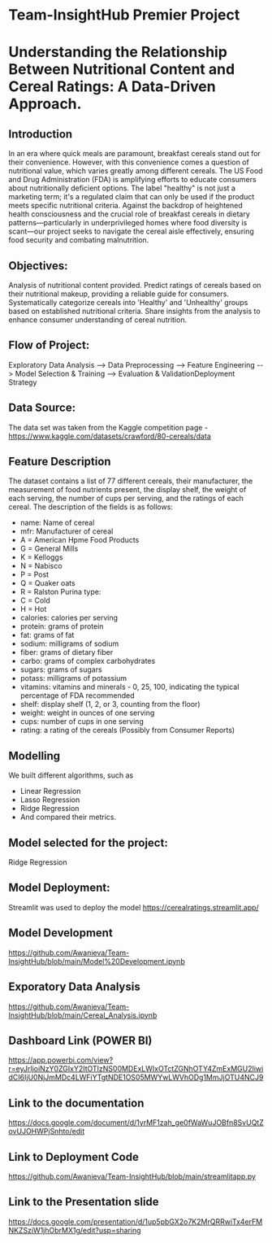 # Team-InsightHub Premier Project

# Understanding the Relationship Between Nutritional Content and Cereal Ratings: A Data-Driven Approach.

## Introduction
In an era where quick meals are paramount, breakfast cereals stand out for their convenience. However, with this convenience comes a question of nutritional value, which varies greatly among different cereals. The US Food and Drug Administration (FDA) is amplifying efforts to educate consumers about nutritionally deficient options. The label "healthy" is not just a marketing term; it's a regulated claim that can only be used if the product meets specific nutritional criteria. Against the backdrop of heightened health consciousness and the crucial role of breakfast cereals in dietary patterns—particularly in underprivileged homes where food diversity is scant—our project seeks to navigate the cereal aisle effectively, ensuring food security and combating malnutrition.

## Objectives:
Analysis of nutritional content provided.
Predict ratings of cereals based on their nutritional makeup, providing a reliable guide for consumers.
Systematically categorize cereals into 'Healthy' and 'Unhealthy' groups based on established nutritional criteria.
Share insights from the analysis to enhance consumer understanding of cereal nutrition.


## Flow of Project:
Exploratory Data Analysis  --> Data Preprocessing --> Feature Engineering --> Model Selection & Training --> Evaluation & ValidationDeployment Strategy 


## Data Source:
The data set was taken from the Kaggle competition page - https://www.kaggle.com/datasets/crawford/80-cereals/data


## Feature Description
The dataset contains a list of 77 different cereals, their manufacturer, the measurement of food nutrients present, the display shelf, the weight of each serving, the number of cups per serving, and the ratings of each cereal. The description of the fields is as follows:

- name: Name of cereal
- mfr: Manufacturer of cereal
- A = American Hpme Food Products
- G = General Mills
- K = Kelloggs
- N = Nabisco
- P = Post
- Q = Quaker oats
- R = Ralston Purina
type:
- C = Cold
- H = Hot
- calories: calories per serving
- protein: grams of protein
- fat: grams of fat
- sodium: milligrams of sodium
- fiber: grams of dietary fiber
- carbo: grams of complex carbohydrates
- sugars: grams of sugars
- potass: milligrams of potassium
- vitamins: vitamins and minerals - 0, 25, 100, indicating the typical percentage of FDA recommended
- shelf: display shelf (1, 2, or 3, counting from the floor)
- weight: weight in ounces of one serving
- cups: number of cups in one serving
- rating: a rating of the cereals (Possibly from Consumer Reports)


## Modelling
We built different algorithms, such as

- Linear Regression
- Lasso Regression
- Ridge Regression
- And compared their metrics.

## Model selected for the project:
Ridge Regression


## Model Deployment:
Streamlit was used to deploy the model
https://cerealratings.streamlit.app/


## Model Development
https://github.com/Awanieva/Team-InsightHub/blob/main/Model%20Development.ipynb


## Exporatory Data Analysis
https://github.com/Awanieva/Team-InsightHub/blob/main/Cereal_Analysis.ipynb


## Dashboard Link (POWER BI)
https://app.powerbi.com/view?r=eyJrIjoiNzY0ZGIxY2ItOTIzNS00MDExLWIxOTctZGNhOTY4ZmExMGU2IiwidCI6IjU0NjJmMDc4LWFiYTgtNDE1OS05MWYwLWVhODg1MmJjOTU4NCJ9

## Link to the documentation
https://docs.google.com/document/d/1yrMF1zah_ge0fWaWuJOBfn8SvUQtZovUJOHWPjSnhto/edit

## Link to Deployment Code
https://github.com/Awanieva/Team-InsightHub/blob/main/streamlitapp.py

## Link to the Presentation slide
https://docs.google.com/presentation/d/1up5pbGX2o7K2MrQRRwiTx4erFMNKZSziW1jhObrMX1g/edit?usp=sharing




